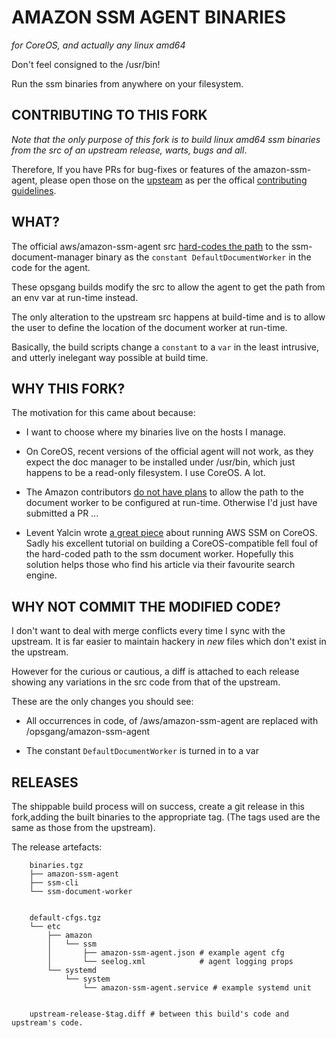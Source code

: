 [1]: https://github.com/aws/amazon-ssm-agent "upstream repo on github"
[2]: https://github.com/aws/amazon-ssm-agent/blob/master/agent/appconfig/constants_unix.go "culprit"
[3]: https://github.com/aws/amazon-ssm-agent/issues/76#issuecomment-348329917 "AWS say no!"
[4]: https://medium.com/levops/how-to-work-with-aws-simple-system-manager-on-coreos-4741853dfd50 "read this"

# AMAZON SSM AGENT BINARIES

_for CoreOS, and actually any linux amd64_

Don't feel consigned to the /usr/bin!

Run the ssm binaries from anywhere on your filesystem.

## CONTRIBUTING TO THIS FORK

_Note that the only purpose of this fork is to build linux amd64_
_ssm binaries from the src of an upstream release, warts, bugs and all_.

Therefore, If you have PRs for bug-fixes or features of the amazon-ssm-agent,
please open those on the [upsteam][1] as per the offical [contributing guidelines](CONTRIBUTING.md).

## WHAT?

The official aws/amazon-ssm-agent src [hard-codes the path][2]
to the ssm-document-manager binary as the `constant DefaultDocumentWorker`
in the code for the agent.

These opsgang builds modify the src to allow the agent to get the path from
an env var at run-time instead.

The only alteration to the upstream src happens at build-time and is to allow the user
to define the location of the document worker at run-time.

Basically, the build scripts change a `constant` to a `var` in the least intrusive, and utterly
inelegant way possible at build time.

## WHY THIS FORK?

The motivation for this came about because:

* I want to choose where my binaries live on the hosts I manage.

* On CoreOS, recent versions of the official agent will not work, as they expect the
    doc manager to be installed under /usr/bin, which just happens to be a read-only filesystem.
    I use CoreOS. A lot.
    
* The Amazon contributors [do not have plans][3] to allow the path to the document worker to be
    configured at run-time. Otherwise I'd just have submitted a PR ...

* Levent Yalcin wrote [a great piece][4] about running AWS SSM on CoreOS.
    Sadly his excellent tutorial on building a CoreOS-compatible fell foul of the hard-coded path
    to the ssm document worker. Hopefully this solution helps those who find his article via
    their favourite search engine.
    
## WHY NOT COMMIT THE MODIFIED CODE?

I don't want to deal with merge conflicts every time I sync with the upstream.
It is far easier to maintain hackery in _new_ files which don't exist in the upstream.

However for the curious or cautious, a diff is attached to each release showing any variations in the
src code from that of the upstream.

These are the only changes you should see:

* All occurrences in code, of /aws/amazon-ssm-agent are replaced with /opsgang/amazon-ssm-agent

* The constant `DefaultDocumentWorker` is turned in to a var

## RELEASES

The shippable build process will on success, create a git release in this fork,adding the built binaries
to the appropriate tag. (The tags used are the same as those from the upstream).

The release artefacts:

        binaries.tgz
        ├── amazon-ssm-agent
        ├── ssm-cli
        └── ssm-document-worker


        default-cfgs.tgz
        └── etc
            ├── amazon
            │   └── ssm
            │       ├── amazon-ssm-agent.json # example agent cfg
            │       └── seelog.xml            # agent logging props
            └── systemd
                └── system
                    └── amazon-ssm-agent.service # example systemd unit


        upstream-release-$tag.diff # between this build's code and upstream's code.

